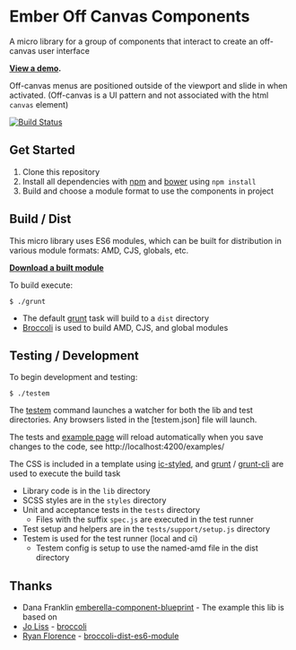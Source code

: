 # Ember Off Canvas Components

A micro library for a group of components that interact to create an off-canvas
user interface

**[View a demo][demo].** 

Off-canvas menus are positioned outside of the viewport and slide in when activated. (Off-canvas is a UI pattern and not associated with the html `canvas` element)

[demo]: http://pixelhandler.github.io/ember-off-canvas-components/

[![Build Status](https://travis-ci.org/pixelhandler/ember-off-canvas-components.svg?branch=v0.1.0)](https://travis-ci.org/pixelhandler/ember-off-canvas-components)


## Get Started

1. Clone this repository
1. Install all dependencies with [npm] and [bower] using `npm install`
1. Build and choose a module format to use the components in project

[bower]: http://bower.io "Bower"
[npm]: https://www.npmjs.org "NPM"


## Build / Dist

This micro library uses ES6 modules, which can be built for distribution in
various module formats: AMD, CJS, globals, etc.

**[Download a built module][dist]**

[dist]: https://github.com/pixelhandler/ember-off-canvas-components/tree/gh-pages/dist

To build execute:

```
$ ./grunt
```

* The default [grunt] task will build to a `dist` directory
* [Broccoli] is used to build AMD, CJS, and global modules

[grunt]: http://gruntjs.com "Grunt"
[Broccoli]: https://github.com/broccolijs/broccoli


## Testing / Development

To begin development and testing:

```
$ ./testem
```

The [testem] command launches a watcher for both the lib and test directories. 
Any browsers listed in the [testem.json] file will launch.

The tests and [example page] will reload automatically when you save 
changes to the code, see http://localhost:4200/examples/

The CSS is included in a template using [ic-styled], and [grunt] /
[grunt-cli] are used to execute the build task

* Library code is in the `lib` directory  
* SCSS styles are in the `styles` directory  
* Unit and acceptance tests in the `tests` directory  
  * Files with the suffix `spec.js` are executed in the test runner  
* Test setup and helpers are in the `tests/support/setup.js` directory  
* Testem is used for the test runner (local and ci)  
  * Testem config is setup to use the named-amd file in the dist directory

[testem]: https://github.com/airportyh/testem
[example page]: http://localhost:4200/examples/
[ic-styled]: https://github.com/instructure/ic-styled
[grunt]: http://gruntjs.com/
[grunt-cli]: https://github.com/gruntjs/grunt-cli


## Thanks

* Dana Franklin [emberella-component-blueprint] - The example this lib
  is based on
* [Jo Liss][joliss] - [broccoli]
* [Ryan Florence][rpflorence] - [broccoli-dist-es6-module] 

[emberella-component-blueprint]: https://github.com/realityendshere/emberella-component-blueprint
[joliss]: https://github.com/joliss "Jo Liss on GitHub"
[rpflorence]: https://github.com/rpflorence "Ryan Florence on GitHub"
[broccoli-dist-es6-module]: https://github.com/rpflorence/broccoli-dist-es6-module "broccoli-dist-es6-module"
